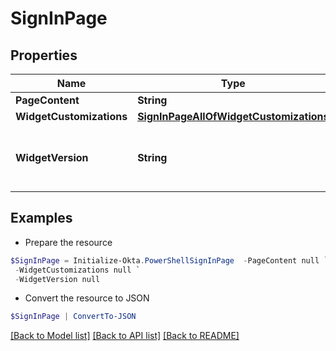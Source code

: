 # SignInPage
## Properties

Name | Type | Description | Notes
------------ | ------------- | ------------- | -------------
**PageContent** | **String** |  | [optional] 
**WidgetCustomizations** | [**SignInPageAllOfWidgetCustomizations**](SignInPageAllOfWidgetCustomizations.md) |  | [optional] 
**WidgetVersion** | **String** | The version specified as a [Semantic Version](https://semver.org/). | [optional] 

## Examples

- Prepare the resource
```powershell
$SignInPage = Initialize-Okta.PowerShellSignInPage  -PageContent null `
 -WidgetCustomizations null `
 -WidgetVersion null
```

- Convert the resource to JSON
```powershell
$SignInPage | ConvertTo-JSON
```

[[Back to Model list]](../README.md#documentation-for-models) [[Back to API list]](../README.md#documentation-for-api-endpoints) [[Back to README]](../README.md)

